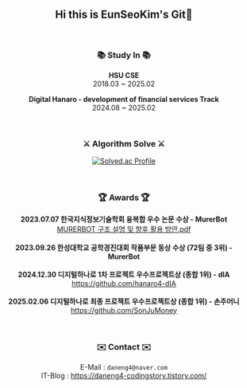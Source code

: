 <div align = "center">
	
<br><br>
  ## Hi this is EunSeoKim's Git👋
<br>

### 📚 Study In 📚
  **HSU CSE** <br>
  2018.03 ~ 2025.02

  **Digital Hanaro - development of financial services Track** <br>
  2024.08 ~ 2025.02

<br>
</div>
<div align = "center">
	
### ⚔ Algorithm Solve ⚔	
[![Solved.ac Profile](http://mazassumnida.wtf/api/v2/generate_badge?boj=daneng4)](https://solved.ac/daneng4/)
  
  <br>
</div>
<div align = "center">
	
### 🏆 Awards 🏆

 **2023.07.07 한국지식정보기술학회 융복합 우수 논문 수상 - MurerBot**
 <br>
[MURERBOT 구조 설명 및 향후 활용 방안.pdf](https://github.com/daneng4/daneng4/files/13226541/MURERBOT.pdf) 
<br>
<br>
 **2023.09.26 한성대학교 공학경진대회 작품부문 동상 수상 (72팀 중 3위) - MurerBot**
<br>
<br>
**2024.12.30 디지털하나로 1차 프로젝트 우수프로젝트상 (종합 1위) - dIA**
<br>
https://github.com/hanaro4-dIA
<br>
<br>
**2025.02.06 디지털하나로 최종 프로젝트 우수프로젝트상 (종합 1위) - 손주머니**
<br>
https://github.com/SonJuMoney

<br>

### ✉️ Contact ✉️

E-Mail : `daneng4@naver.com` <br>
IT-Blog : https://daneng4-codingstory.tistory.com/ 

</div>
